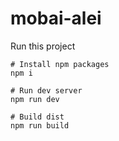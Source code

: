 # mobai-alei

Run this project

```
# Install npm packages
npm i

# Run dev server
npm run dev

# Build dist
npm run build
```
